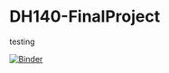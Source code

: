 # DH140-FinalProject

testing

[![Binder](https://mybinder.org/badge_logo.svg)](https://mybinder.org/v2/gh/rcy-liu/DH140-FinalProject.git/main)